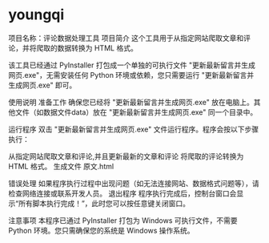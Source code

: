 # youngqi
项目名称：评论数据处理工具
项目简介
这个工具用于从指定网站爬取文章和评论，并将爬取的数据转换为 HTML 格式。

该工具已经通过 PyInstaller 打包成一个单独的可执行文件 "更新最新留言并生成网页.exe"，无需安装任何 Python 环境或依赖，您只需要运行 "更新最新留言并生成网页.exe" 即可。

使用说明
准备工作
确保您已经将 "更新最新留言并生成网页.exe" 放在电脑上。其他文件（如数据文件data）放在 "更新最新留言并生成网页.exe" 同一个目录中。

运行程序
双击 "更新最新留言并生成网页.exe" 文件运行程序。程序会按以下步骤执行：

从指定网站爬取文章和评论,并且更新最新的文章和评论
将爬取的评论转换为 HTML 格式。
生成文件 原文.html

错误处理
如果程序执行过程中出现问题（如无法连接网站、数据格式问题等），请检查网络连接或联系开发人员。
退出程序
程序执行完成后，控制台窗口会显示“所有脚本执行完成！”，此时您可以按任意键关闭窗口。

注意事项
本程序已通过 PyInstaller 打包为 Windows 可执行文件，不需要 Python 环境。您只需确保您的系统是 Windows 操作系统。
